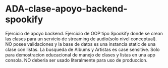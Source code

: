# ADA-clase-apoyo-backend-spookify

Ejercicio de apoyo backend. Ejercicio de OOP tipo Spookify donde se crean las clases para un servicio de streaming de audio(solo nivel conceptual).
NO posee validaciones y la base de datos es una instancia static de una clase con listas.
La busqueda de Albums y Artistas es case sensitive.
Solo para demostracion educacional de manejo de clases y listas en una app consola.
NO deberia ser usado literalmente para uso de produccion.
